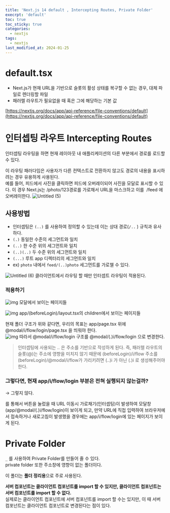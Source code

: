 ```yaml
---
title: 'Next.js 14 default , Intercepting Routes, Private Folder'
execrpt: 'default'
toc: true
toc_sticky: true
categories:
  - nextjs
tags:
  - nextjs
last_modified_at: 2024-01-25
---
```


# default.tsx

- Next.js가 현재 URL을 기반으로 슬롯의 활성 상태를 복구할 수 없는 경우, 대체 파일로 렌더링할 파일
- 패러렐 라우트가 필요없을 때 혹은 그에 해당하는 기본 값

[https://nextjs.org/docs/app/api-reference/file-conventions/default](https://nextjs.org/docs/app/api-reference/file-conventions/default)

# 인터셉팅 라우트 Intercepting Routes

인터셉팅 라우팅을 하면 현재 레이아웃 내 애플리케이션의 다른 부분에서 경로를 로드할 수 있다.

이 라우팅 패러다임은 사용자가 다른 컨텍스트로 전환하지 않고도 경로의 내용을 표시하려는 경우 유용하게 사용된다.  
예를 들어, 피드에서 사진을 클릭하면 피드에 오버레이되어 사진을 모달로 표시할 수 있다. 이 경우 Next.js는 /photo/123경로를 가로채서 URL을 마스크하고 이를  /feed 에 오버레이한다.
![Untitled (5)](https://github.com/jsdmas/jsdmas.github.io/assets/105098581/d2126ae7-9c49-4886-8929-60c3557ce072)

## 사용방법

- 인터셉팅은 `(..)` 를 사용하여 정의할 수 있는데 이는 상대 경로(`/..` ) 규칙과 유사하다.
- `(.)` 동일한 수준의 세그먼트와 일치
- `(..)` 한 수준 위의 세그먼트와 일치
- `(..)(..)` 두 수준 위의 세그먼트와 일치
- `(...)` 루트 app 디렉터리의 세그먼트와 일치
- ex) `photo` 내에서 `feed/(..)photo` 세그먼트를 가로챌 수 있다.

![Untitled (6)](https://github.com/jsdmas/jsdmas.github.io/assets/105098581/79366b0c-76ee-4766-9cfa-bf8e26e5e4ff)
클라이언트에서 라우팅 할 때만 인터셉트 라우팅이 적용된다.

### 적용하기

![img](https://github.com/jsdmas/jsdmas.github.io/assets/105098581/779bdb77-d7bd-4fd6-a8ec-fdb633e638b0)
모달에서 보이는 페이지들

![img](https://github.com/jsdmas/jsdmas.github.io/assets/105098581/509c2d09-a8ab-407c-adc5-79c0c8f103a7)
app/(beforeLogin)/layout.tsx의 children에서 보이는 페이지들

현재 폴더 구조가 위와 같다면, 우리의 목표는 app/page.tsx 위에 @modal/i/flow/login/page.tsx 을 띄워야 한다.  
![img](https://github.com/jsdmas/jsdmas.github.io/assets/105098581/c9f45162-3a64-42b6-94fa-c4f195bac2b7)
따라서 @modal/i/flow/login 구조를 @modal/(.)i/flow/login 으로 변경한다.

> 인터셉팅에 사용되는 .. 은 주소를 기반으로 작성하게 된다.
> 즉, 패러렐 라우트의 슬롯(@)는 주소에 영향을 미치지 않기 때문에 (beforeLogin)/i/flow 주소를 (beforeLogin)/@modal/i/flow가 가리키려면 (..)i 가 아닌 (.)i 로 생성해주어야 한다.

### 그렇다면, 현재 app/i/flow/login 부분은 전혀 실행되지 않는걸까?

→ 그렇지 않다.

<Link>를 통해서 버튼을 눌렀을 때 URL 이동시 가로채기(인터셉팅)이 발생하여 모달창(app/@modal/(.)i/flow/login)이 보이게 되고, 만약 URL에 직접 입력하여 브라우저에서 접속하거나 새로고침이 발생했을 경우에는 app/i/flow/login에 있는 페이지가 보이게 된다.

# Private Folder

`_` 를 사용하여 Private Folder를 만들어 줄 수 있다.  
private folder 또한 주소창에 영향이 없는 폴더이다.

이 폴더는 **폴더 정리용**으로 주로 사용된다.

**서버 컴포넌트는 클라이언트 컴포넌트를 import 할 수 있지만, 클라이언트 컴포넌트는 서버 컴포넌트를 import 할 수 없다.**  
실제로는 클라이언트 컴포넌트에 서버 컴포넌트를 import 할 수는 있지만, 이 때 서버 컴포넌트는 클라이언트 컴포넌트로 변경된다는 점이 있다.
